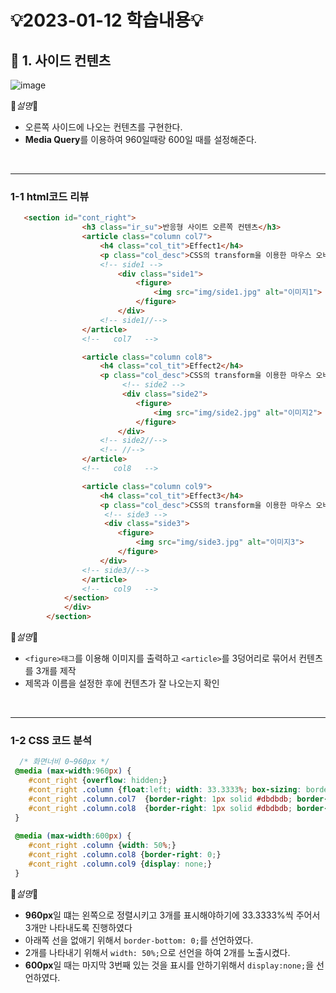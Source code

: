 # 💡2023-01-12 학습내용💡

## 🔎 1. 사이드 컨텐츠
![image](https://user-images.githubusercontent.com/94120988/211977283-ff5fee81-fecc-4c45-9864-a489eca08855.png)


📕*설명*📕
- 오른쪽 사이드에 나오는 컨텐츠를 구현한다.
- <b>Media Query</b>를 이용하여 960일때랑 600일 때를 설정해준다.
<br>
<hr>

### 1-1 html코드 리뷰

```html
   <section id="cont_right">
                <h3 class="ir_su">반응형 사이트 오른쪽 컨텐츠</h3>
                <article class="column col7">
                    <h4 class="col_tit">Effect1</h4>
                    <p class="col_desc">CSS의 transform을 이용한 마우스 오버효과 입니다.</p>
                    <!-- side1 -->
                        <div class="side1">
                            <figure>
                                <img src="img/side1.jpg" alt="이미지1">
                            </figure>
                        </div>
                    <!-- side1//-->
                </article>
                <!--   col7   -->

                <article class="column col8">
                    <h4 class="col_tit">Effect2</h4>
                    <p class="col_desc">CSS의 transform을 이용한 마우스 오버효과 입니다.</p>
                         <!-- side2 -->
                         <div class="side2">
                            <figure>
                                <img src="img/side2.jpg" alt="이미지2">
                            </figure>
                        </div>
                    <!-- side2//-->
                    <!-- //-->
                </article>
                <!--   col8   -->

                <article class="column col9">
                    <h4 class="col_tit">Effect3</h4>
                    <p class="col_desc">CSS의 transform을 이용한 마우스 오버효과 입니다.</p>
                     <!-- side3 -->
                     <div class="side3">
                        <figure>
                            <img src="img/side3.jpg" alt="이미지3">
                        </figure>
                    </div>
                <!-- side3//-->
                </article>
                <!--   col9   -->
            </section>
            </div>
        </section>
```
📕*설명*📕
- ```<figure>태그```를 이용해 이미지를 출력하고 ```<article>```를 3덩어리로 묶어서 컨텐츠를 3개를 제작
- 제목과 이름을 설정한 후에 컨텐츠가 잘 나오는지 확인
<br>
<hr>

### 1-2 CSS 코드 분석 
```CSS
  /* 화면너비 0~960px */
 @media (max-width:960px) {
    #cont_right {overflow: hidden;}
    #cont_right .column {float:left; width: 33.3333%; box-sizing: border-box;}
    #cont_right .column.col7  {border-right: 1px solid #dbdbdb; border-bottom: 0;}
    #cont_right .column.col8  {border-right: 1px solid #dbdbdb; border-bottom: 0;}
 }
 
 @media (max-width:600px) {
    #cont_right .column {width: 50%;}
    #cont_right .column.col8 {border-right: 0;}
    #cont_right .column.col9 {display: none;}
 }
```
📕*설명*📕
- <b>960px</b>일 떄는 왼쪽으로 정렬시키고 3개를 표시해야하기에 33.3333%씩 주어서 3개만 나타내도록 진행하였다
- 아래쪽 선을 없애기 위해서 ```border-bottom: 0;```를 선언하였다.
- 2개를 나타내기 위해서 ```width: 50%;```으로 선언을 하여 2개를 노출시켰다.
- <b>600px</b>일 때는 마지막 3번째 있는 것을 표시를 안하기위해서 ```display:none;```을 선언하였다.

